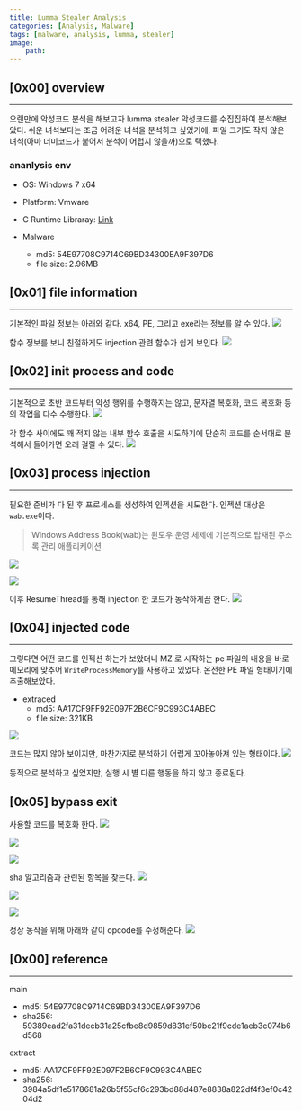 ```yaml
---
title: Lumma Stealer Analysis
categories: [Analysis, Malware]
tags: [malware, analysis, lumma, stealer]
image:
    path: 
---
```



## [0x00] overview
---
오랜만에 악성코드 분석을 해보고자 lumma stealer 악성코드를 수집집하여 분석해보았다. 쉬운 녀석보다는 조금 어려운 녀석을 분석하고 싶었기에, 파일 크기도 작지 않은 녀석(아마 더미코드가 붙어서 분석이 어렵지 않을까)으로 택했다.

### ananlysis env
- OS: Windows 7 x64
- Platform: Vmware
- C Runtime Libraray: [Link](https://support.microsoft.com/en-us/topic/update-for-universal-c-runtime-in-windows-c0514201-7fe6-95a3-b0a5-287930f3560c)

- Malware
    - md5: 54E97708C9714C69BD34300EA9F397D6
    - file size: 2.96MB

## [0x01] file information
---
기본적인 파일 정보는 아래와 같다. x64, PE, 그리고 exe라는 정보를 알 수 있다.
![](../assets/image_post/20240515164823.png)

함수 정보를 보니 친절하게도 injection 관련 함수가 쉽게 보인다. 
![](../assets/image_post/20240515164945.png)



## [0x02] init process and code
--- 
기본적으로 초반 코드부터 악성 행위를 수행하지는 않고, 문자열 복호화, 코드 복호화 등의 작업을 다수 수행한다. 
![](../assets/image_post/20240515165257.png)

각 함수 사이에도 꽤 적지 않는 내부 함수 호출을 시도하기에 단순히 코드를 순서대로 분석해서 들어가면 오래 걸릴 수 있다.
![](../assets/image_post/20240515165321.png)


## [0x03] process injection
---

필요한 준비가 다 된 후 프로세스를 생성하여 인젝션을 시도한다. 인젝션 대상은 `wab.exe`이다.
> Windows Address Book(wab)는 윈도우 운영 체제에 기본적으로 탑재된 주소록 관리 애플리케이션 

![](../assets/image_post/20240515164153.png)

![](../assets/image_post/20240515165130.png)

이후 ResumeThread를 통해 injection 한 코드가 동작하게끔 한다.
![](../assets/image_post/20240515171524.png)


## [0x04] injected code
---

그렇다면 어떤 코드를 인젝션 하는가 보았더니 MZ 로 시작하는 pe 파일의 내용을 바로 메모리에 맞추어 `WriteProcessMemory`를 사용하고 있었다. 온전한 PE 파일 형태이기에 추출해보았다.

- extraced
    - md5: AA17CF9FF92E097F2B6CF9C993C4ABEC
    - file size: 321KB 

![](../assets/image_post/20240515170653.png)

코드는 많지 않아 보이지만, 마찬가지로 분석하기 어렵게 꼬아놓아져 있는 형태이다.
![](../assets/image_post/20240515170807.png)

동적으로 분석하고 싶었지만, 실행 시 별 다른 행동을 하지 않고 종료된다.


## [0x05] bypass exit 
사용할 코드를 복호화 한다.
![](../assets/image_post/20240515172343.png)

![](../assets/image_post/20240515172421.png)

![](../assets/image_post/20240515172526.png)


sha 알고리즘과 관련된 항목을 찾는다.
![](../assets/image_post/20240515173045.png)




![](../assets/image_post/20240515174055.png)



![](../assets/image_post/20240515174443.png)

정상 동작을 위해 아래와 같이 opcode를 수정해준다.
![](../assets/image_post/20240515175407.png)

## [0x00] reference
---

main
- md5: 54E97708C9714C69BD34300EA9F397D6
- sha256: 59389ead2fa31decb31a25cfbe8d9859d831ef50bc21f9cde1aeb3c074b6d568

extract
- md5: AA17CF9FF92E097F2B6CF9C993C4ABEC
- sha256: 3984a5df1e5178681a26b5f55cf6c293bd88d487e8838a822df4f3ef0c4204d2